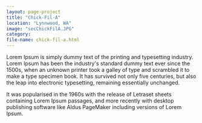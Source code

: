 ```yaml
---
layout: page-project
title: "Chick-Fil-A"
location: "Lynnwood, WA"
image: "secChickFilA.JPG"
category:
file-name: chick-fil-a.html
---
```


Lorem Ipsum is simply dummy text of the printing and typesetting industry. Lorem Ipsum has been the industry's standard dummy text ever since the 1500s, when an unknown printer took a galley of type and scrambled it to make a type specimen book. It has survived not only five centuries, but also the leap into electronic typesetting, remaining essentially unchanged.

It was popularised in the 1960s with the release of Letraset sheets containing Lorem Ipsum passages, and more recently with desktop publishing software like Aldus PageMaker including versions of Lorem Ipsum.

